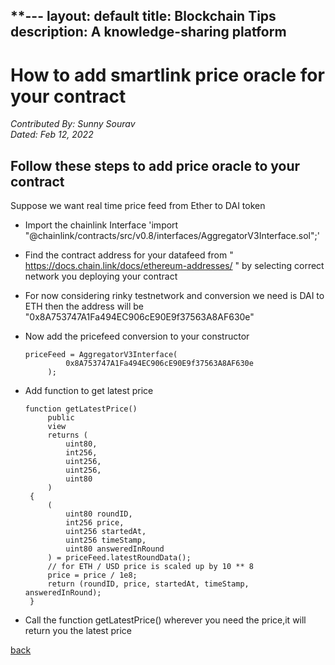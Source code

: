 **---
layout: default
title: Blockchain Tips
description: A knowledge-sharing platform
---

# How to add smartlink price oracle for your contract
_Contributed By: Sunny Sourav_  
_Dated: Feb 12, 2022_  

## Follow these steps to add price oracle to your contract
Suppose we want real time price feed from Ether to DAI token

 - Import the chainlink Interface 'import "@chainlink/contracts/src/v0.8/interfaces/AggregatorV3Interface.sol";'
 - Find the contract address for your datafeed from " https://docs.chain.link/docs/ethereum-addresses/ "
   by selecting correct network you deploying your contract
 - For now considering rinky testnetwork and conversion we need is DAI to ETH then the address will be "0x8A753747A1Fa494EC906cE90E9f37563A8AF630e"
 - Now add the pricefeed conversion to your constructor
   ```
   priceFeed = AggregatorV3Interface(
            0x8A753747A1Fa494EC906cE90E9f37563A8AF630e
        );

   ```
 - Add function to get latest price
   ```
   function getLatestPrice()
        public
        view
        returns (
            uint80,
            int256,
            uint256,
            uint256,
            uint80
        )
    {
        (
            uint80 roundID,
            int256 price,
            uint256 startedAt,
            uint256 timeStamp,
            uint80 answeredInRound
        ) = priceFeed.latestRoundData();
        // for ETH / USD price is scaled up by 10 ** 8
        price = price / 1e8;
        return (roundID, price, startedAt, timeStamp, answeredInRound);
    }
   ```
   
 - Call the function getLatestPrice() wherever you need the price,it will
   return you the latest price


[back](./)